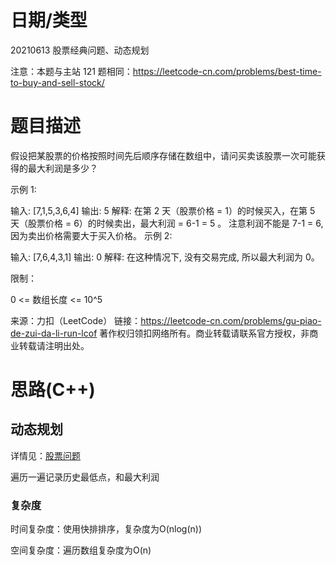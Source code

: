 
<!--
 * @Author: baisichen
 * @Date: 2021-05-10 10:20:04
 * @LastEditTime: 2021-06-13 20:23:39
 * @LastEditors: baisichen
 * @Description: 
-->
# 日期/类型
20210613 股票经典问题、动态规划

注意：本题与主站 121 题相同：https://leetcode-cn.com/problems/best-time-to-buy-and-sell-stock/

# 题目描述
假设把某股票的价格按照时间先后顺序存储在数组中，请问买卖该股票一次可能获得的最大利润是多少？

示例 1:

输入: [7,1,5,3,6,4]
输出: 5
解释: 在第 2 天（股票价格 = 1）的时候买入，在第 5 天（股票价格 = 6）的时候卖出，最大利润 = 6-1 = 5 。
     注意利润不能是 7-1 = 6, 因为卖出价格需要大于买入价格。
示例 2:

输入: [7,6,4,3,1]
输出: 0
解释: 在这种情况下, 没有交易完成, 所以最大利润为 0。
 

限制：

0 <= 数组长度 <= 10^5

来源：力扣（LeetCode）
链接：https://leetcode-cn.com/problems/gu-piao-de-zui-da-li-run-lcof
著作权归领扣网络所有。商业转载请联系官方授权，非商业转载请注明出处。

# 思路(C++)


## 动态规划
详情见：[股票问题](121.best-time-to-buy-and-sell-stock)

遍历一遍记录历史最低点，和最大利润

### 复杂度
时间复杂度：使用快排排序，复杂度为O(nlog(n))

空间复杂度：遍历数组复杂度为O(n)


